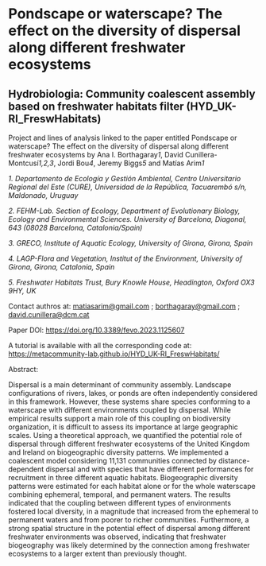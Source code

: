 # Pondscape or waterscape? The effect on the diversity of dispersal along different freshwater ecosystems 
## Hydrobiologia: Community coalescent assembly based on freshwater habitats filter (HYD_UK-RI_FreswHabitats)

Project and lines of analysis linked to the paper entitled Pondscape or waterscape? The effect on the diversity of dispersal along different freshwater ecosystems by Ana I. Borthagaray*1*, David Cunillera-Montcusí*1,2,3*, Jordi Bou*4*, Jeremy Biggs*5* and Matías Arim*1*

*1. Departamento de Ecología y Gestión Ambiental, Centro Universitario Regional del Este (CURE), Universidad de la República, Tacuarembó s/n, Maldonado, Uruguay*

*2. FEHM-Lab. Section of Ecology, Department of Evolutionary Biology, Ecology and Environmental Sciences. University of Barcelona, Diagonal, 643 (08028 Barcelona, Catalonia/Spain)*

*3. GRECO, Institute of Aquatic Ecology, University of Girona, Girona, Spain* 

*4. LAGP-Flora and Vegetation, Institut of the Environment, University of Girona, Girona, Catalonia, Spain*

*5. Freshwater Habitats Trust, Bury Knowle House, Headington, Oxford OX3 9HY, UK*

Contact authros at: matiasarim@gmail.com ; borthagaray@gmail.com ; david.cunillera@dcm.cat

Paper DOI: https://doi.org/10.3389/fevo.2023.1125607

A tutorial is available with all the corresponding code at: https://metacommunity-lab.github.io/HYD_UK-RI_FreswHabitats/

Abstract:

Dispersal is a main determinant of community assembly. Landscape configurations of rivers, lakes, or ponds are often independently considered in this framework. However, these systems share species conforming to a waterscape with different environments coupled by dispersal. While empirical results support a main role of this coupling on biodiversity organization, it is difficult to assess its importance at large geographic scales. Using a theoretical approach, we quantified the potential role of dispersal through different freshwater ecosystems of the United Kingdom and Ireland on biogeographic diversity patterns. We implemented a coalescent model considering 11,131 communities connected by distance-dependent dispersal and with species that have different performances for recruitment in three different aquatic habitats. Biogeographic diversity patterns were estimated for each habitat alone or for the whole waterscape combining ephemeral, temporal, and permanent waters. The results indicated that the coupling between different types of environments fostered local diversity, in a magnitude that increased from the ephemeral to permanent waters and from poorer to richer communities. Furthermore, a strong spatial structure in the potential effect of dispersal among different freshwater environments was observed, indicating that freshwater biogeography was likely determined by the connection among freshwater ecosystems to a larger extent than previously thought.
